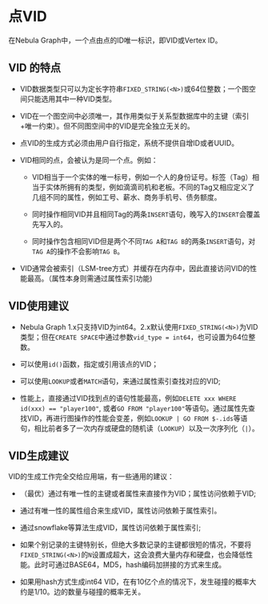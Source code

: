 # 点VID

在Nebula Graph中，一个点由点的ID唯一标识，即VID或Vertex ID。

## VID 的特点

- VID数据类型只可以为定长字符串`FIXED_STRING(<N>)`或64位整数；一个图空间只能选用其中一种VID类型。

- VID在一个图空间中必须唯一，其作用类似于关系型数据库中的主键（索引+唯一约束）。但不同图空间中的VID是完全独立无关的。

- 点VID的生成方式必须由用户自行指定，系统不提供自增ID或者UUID。

- VID相同的点，会被认为是同一个点。例如：
  
  + VID相当于一个实体的唯一标号，例如一个人的身份证号。标签（Tag）相当于实体所拥有的类型，例如滴滴司机和老板。不同的Tag又相应定义了几组不同的属性，例如工号、薪水、商务手机号、债务额度。

  + 同时操作相同VID并且相同Tag的两条`INSERT`语句，晚写入的`INSERT`会覆盖先写入的。

  + 同时操作包含相同VID但是两个不同`TAG A`和`TAG B`的两条`INSERT`语句，对`TAG A`的操作不会影响`TAG B`。

-  VID通常会被索引（LSM-tree方式）并缓存在内存中，因此直接访问VID的性能最高。（属性本身则需通过属性索引功能)

## VID使用建议

- Nebula Graph 1.x只支持VID为int64。2.x默认使用`FIXED_STRING(<N>)`为VID类型；但在`CREATE SPACE`中通过参数`vid_type = int64`，也可设置为64位整数。

- 可以使用`id()`函数，指定或引用该点的VID；

- 可以使用`LOOKUP`或者`MATCH`语句，来通过属性索引查找对应的VID;

- 性能上，直接通过VID找到点的语句性能最高，例如`DELETE xxx WHERE id(xxx) == "player100"`, 或者`GO FROM "player100"`等语句。通过属性先查找VID，再进行图操作的性能会变差，例如`LOOKUP | GO FROM $-.ids`等语句，相比前者多了一次内存或硬盘的随机读（`LOOKUP`）以及一次序列化（`|`）。

## VID生成建议 

VID的生成工作完全交给应用端，有一些通用的建议：

- （最优）通过有唯一性的主键或者属性来直接作为VID；属性访问依赖于VID;

- 通过有唯一性的属性组合来生成VID，属性访问依赖于属性索引。

- 通过snowflake等算法生成VID，属性访问依赖于属性索引;

- 如果个别记录的主键特别长，但绝大多数记录的主键都很短的情况，不要将`FIXED_STRING(<N>)`的`N`设置成超大，这会浪费大量内存和硬盘，也会降低性能。此时可通过BASE64，MD5，hash编码加拼接的方式来生成。

- 如果用hash方式生成int64 VID，在有10亿个点的情况下，发生碰撞的概率大约是1/10。边的数量与碰撞的概率无关。
